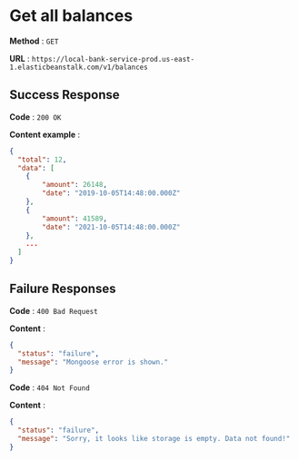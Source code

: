 # Get all balances

**Method** : `GET`

**URL** : `https://local-bank-service-prod.us-east-1.elasticbeanstalk.com/v1/balances`

## Success Response

**Code** : `200 OK`

**Content example** :
```json
{
  "total": 12,
  "data": [
    {
        "amount": 26148,
        "date": "2019-10-05T14:48:00.000Z"
    },
    {
        "amount": 41589,
        "date": "2021-10-05T14:48:00.000Z"
    },
    ...
  ]
}
```

## Failure Responses

**Code** : `400 Bad Request`

**Content** :
```json
{
  "status": "failure",
  "message": "Mongoose error is shown."
}
```

**Code** : `404 Not Found`

**Content** :
```json
{
  "status": "failure",
  "message": "Sorry, it looks like storage is empty. Data not found!"
}
```
